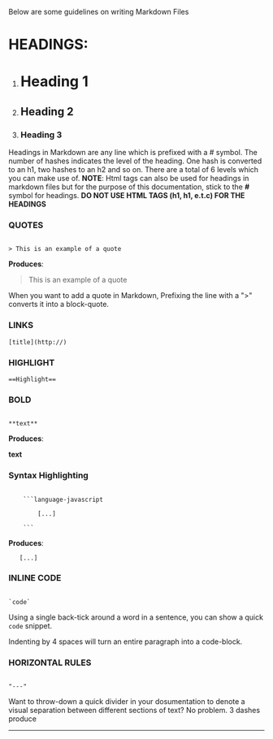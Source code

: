 Below are some guidelines on writing Markdown Files

# HEADINGS: 

1. # Heading 1
2. ## Heading 2
3. ### Heading 3

Headings in Markdown are any line which is prefixed with a # symbol. The number of hashes indicates the level of the heading. One hash is converted to an h1, two hashes to an h2 and so on. There are a total of 6 levels which you can make use of.
**NOTE**: Html tags can also be used for headings in markdown files but for the purpose of this documentation, stick to the **#** symbol for headings. **DO NOT USE HTML TAGS (h1, h1, e.t.c) FOR THE HEADINGS**

### QUOTES

```

> This is an example of a quote

```

**Produces**:

> This is an example of a quote

When you want to add a quote in Markdown, Prefixing the line with a ">" converts it into a block-quote.

### LINKS

```
[title](http://)

```

### HIGHLIGHT

```
==Highlight==

```
### BOLD 

```

**text**

```

**Produces**:

**text**

### Syntax Highlighting

```

    ```language-javascript
    
        [...]

    ```

```

**Produces**:

```language-javascript
   [...]
```

### INLINE CODE

```

`code`

```

Using a single back-tick around a word in a sentence, you can show a quick `code` snippet.

Indenting by 4 spaces will turn an entire paragraph into a code-block.

### HORIZONTAL RULES

```

"---"

```
Want to throw-down a quick divider in your dosumentation to denote a visual separation between different sections of text? No problem. 3 dashes produce

---

